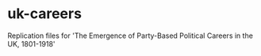 # uk-careers
Replication files for 'The Emergence of Party-Based Political Careers in the UK, 1801-1918'

